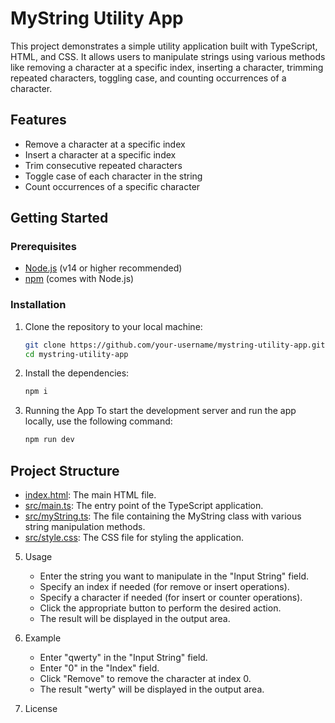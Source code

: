# MyString Utility App

This project demonstrates a simple utility application built with TypeScript, HTML, and CSS. It allows users to manipulate strings using various methods like removing a character at a specific index, inserting a character, trimming repeated characters, toggling case, and counting occurrences of a character.

## Features

- Remove a character at a specific index
- Insert a character at a specific index
- Trim consecutive repeated characters
- Toggle case of each character in the string
- Count occurrences of a specific character

## Getting Started

### Prerequisites

- [Node.js](https://nodejs.org/en/download/) (v14 or higher recommended)
- [npm](https://www.npmjs.com/get-npm) (comes with Node.js)

### Installation

1. Clone the repository to your local machine:

   ```sh
   git clone https://github.com/your-username/mystring-utility-app.git
   cd mystring-utility-app

2. Install the dependencies:
    ```sh
    npm i

3. Running the App To start the development server and run the app locally, use the following command:
    ```sh
    npm run dev

## Project Structure
- [index.html](MyString/index.html): The main HTML file.
- [src/main.ts](MyString/src/main.ts): The entry point of the TypeScript application.
- [src/myString.ts](MyString/src/myString.ts): The file containing the MyString class with various string manipulation methods.
- [src/style.css](MyString/src/style.css): The CSS file for styling the application.

5. Usage
    - Enter the string you want to manipulate in the "Input String" field.
    - Specify an index if needed (for remove or insert operations).
    - Specify a character if needed (for insert or counter operations).
    - Click the appropriate button to perform the desired action.
    - The result will be displayed in the output area.

6. Example
    - Enter "qwerty" in the "Input String" field.
    - Enter "0" in the "Index" field.
    - Click "Remove" to remove the character at index 0.
    - The result "werty" will be displayed in the output area.

7. License
    
